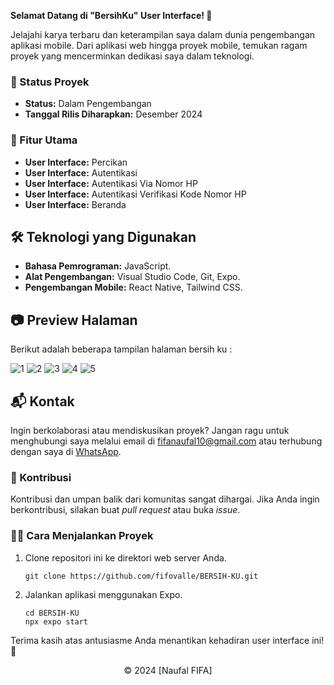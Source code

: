 **Selamat Datang di "BersihKu" User Interface! 🫧**

Jelajahi karya terbaru dan keterampilan saya dalam dunia pengembangan aplikasi mobile. Dari aplikasi web hingga proyek mobile, temukan ragam proyek yang mencerminkan dedikasi saya dalam teknologi.

### 🚧 Status Proyek

- **Status:** Dalam Pengembangan
- **Tanggal Rilis Diharapkan:** Desember 2024

### 🚀 Fitur Utama

- **User Interface:** Percikan
- **User Interface:** Autentikasi
- **User Interface:** Autentikasi Via Nomor HP
- **User Interface:** Autentikasi Verifikasi Kode Nomor HP
- **User Interface:** Beranda

## 🛠️ Teknologi yang Digunakan

- **Bahasa Pemrograman:** JavaScript.
- **Alat Pengembangan:** Visual Studio Code, Git, Expo.
- **Pengembangan Mobile:** React Native, Tailwind CSS.

## 📷 Preview Halaman

Berikut adalah beberapa tampilan halaman bersih ku :

![1](https://github.com/user-attachments/assets/d1fa9f30-28ea-472d-8b9e-1622732004d4)
![2](https://github.com/user-attachments/assets/1e5e1bb2-feb1-4525-93e6-1c650ba8f9dd)
![3](https://github.com/user-attachments/assets/24caf9b6-25aa-47ef-ac48-1231ce995eca)
![4](https://github.com/user-attachments/assets/56e99256-4b34-4e7f-a1c4-55d820e87566)
![5](https://github.com/user-attachments/assets/6a2e08a1-2528-463f-8ae4-c96b0654c7fa)

## 📬 Kontak

Ingin berkolaborasi atau mendiskusikan proyek? Jangan ragu untuk menghubungi saya melalui email di [fifanaufal10@gmail.com](mailto:fifanaufal10@gmail.com) atau terhubung dengan saya di [WhatsApp](https://wa.me/+6282318334287).

### 🙏 Kontribusi

Kontribusi dan umpan balik dari komunitas sangat dihargai. Jika Anda ingin berkontribusi, silakan buat _pull request_ atau buka _issue_.

### 👨‍💻 Cara Menjalankan Proyek

1. Clone repositori ini ke direktori web server Anda.

   ```
   git clone https://github.com/fifovalle/BERSIH-KU.git

   ```

2. Jalankan aplikasi menggunakan Expo.

   ```
   cd BERSIH-KU
   npx expo start
   ```

Terima kasih atas antusiasme Anda menantikan kehadiran user interface ini! 🙌

<div align="center">
  &copy; 2024 [Naufal FIFA]
</div>
